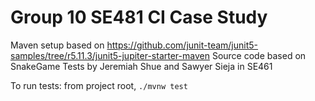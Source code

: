 # Group 10 SE481 CI Case Study

Maven setup based on https://github.com/junit-team/junit5-samples/tree/r5.11.3/junit5-jupiter-starter-maven
Source code based on SnakeGame
Tests by Jeremiah Shue and Sawyer Sieja in SE461

To run tests:
from project root, `./mvnw test`

